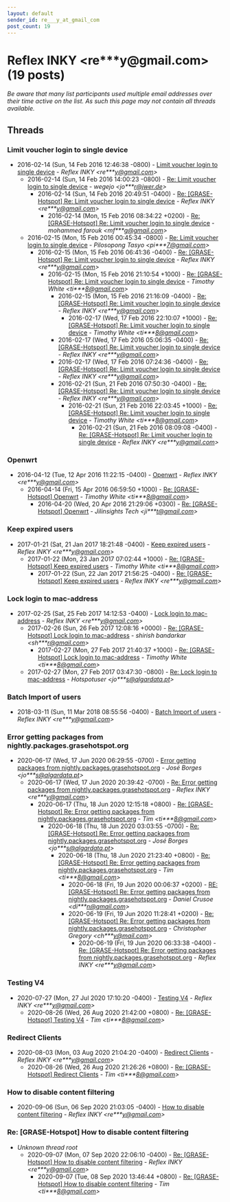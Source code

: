 ```yaml
---
layout: default
sender_id: re___y_at_gmail_com
post_count: 19
---
```


# Reflex INKY <re***y<span>@</span>gmail.com> (19 posts)

_Be aware that many list participants used multiple email addresses over their time active on the list. As such this page may not contain all threads available._

## Threads

### Limit voucher login to single device
+ 2016-02-14 (Sun, 14 Feb 2016 12:46:38 -0800) - [Limit voucher login to single device](/archive/2016/02/1ef65ae540f4509233e5c4916da20d4f2fc8e86cbd2baf502b015bed4a474498) - _Reflex INKY \<re***y@gmail.com\>_
  + 2016-02-14 (Sun, 14 Feb 2016 14:00:23 -0800) - [Re: Limit voucher login to single device](/archive/2016/02/eb142ae275c0cb39a65cd406fd594bd81ac2ae275df3a14cd80f97061c0164b9) - _wegejo \<jo***r@jwer.de\>_
    + 2016-02-14 (Sun, 14 Feb 2016 20:49:51 -0400) - [Re: [GRASE-Hotspot] Re: Limit voucher login to single device](/archive/2016/02/af4cd9587897ad5102dbcc56949ceb967cbbba08ac9ac60db293fd8297da9906) - _Reflex INKY \<re***y@gmail.com\>_
      + 2016-02-14 (Mon, 15 Feb 2016 08:34:22 +0200) - [Re: [GRASE-Hotspot] Re: Limit voucher login to single device](/archive/2016/02/b1c73ca7707c3839c2b44fe17aa2092c0062a728cc8fde7d380373d1252d644a) - _mohammed farouk \<mf***g@gmail.com\>_
  + 2016-02-15 (Mon, 15 Feb 2016 00:45:34 -0800) - [Re: Limit voucher login to single device](/archive/2016/02/4626df342fca79b5adba3a7486e9d6ae391dd5813d9acca551f59cf9ae42909b) - _Pilosopong Tasyo \<pi***7@gmail.com\>_
    + 2016-02-15 (Mon, 15 Feb 2016 06:41:36 -0400) - [Re: [GRASE-Hotspot] Re: Limit voucher login to single device](/archive/2016/02/5eaeba57a2ff7822d850daee38d002366062943f863aea262c608d70401ff980) - _Reflex INKY \<re***y@gmail.com\>_
      + 2016-02-15 (Mon, 15 Feb 2016 21:10:54 +1000) - [Re: [GRASE-Hotspot] Re: Limit voucher login to single device](/archive/2016/02/6a7acfb1150b8c7f82119c803e64b4f173d1353a1bc293bf8ea50ed253672927) - _Timothy White \<ti***8@gmail.com\>_
        + 2016-02-15 (Mon, 15 Feb 2016 21:16:09 -0400) - [Re: [GRASE-Hotspot] Re: Limit voucher login to single device](/archive/2016/02/4187c4fb67fdf199800e8e52965195eb0d6116c18e8b81a4097596616b078158) - _Reflex INKY \<re***y@gmail.com\>_
          + 2016-02-17 (Wed, 17 Feb 2016 22:10:07 +1000) - [Re: [GRASE-Hotspot] Re: Limit voucher login to single device](/archive/2016/02/cf8f72aa84c3ce4e4359e61922fc38065edf86935ea6e0c68a4d6061c262114b) - _Timothy White \<ti***8@gmail.com\>_
        + 2016-02-17 (Wed, 17 Feb 2016 05:06:35 -0400) - [Re: [GRASE-Hotspot] Re: Limit voucher login to single device](/archive/2016/02/a0b2b804da3fb474dd7e47477deef6e0134011307fe749e4b1ee0d9c60a05d95) - _Reflex INKY \<re***y@gmail.com\>_
        + 2016-02-17 (Wed, 17 Feb 2016 07:24:36 -0400) - [Re: [GRASE-Hotspot] Re: Limit voucher login to single device](/archive/2016/02/43662b731f8194812717029d9e7190ba3a8e53137429464eb318662c632f9a01) - _Reflex INKY \<re***y@gmail.com\>_
        + 2016-02-21 (Sun, 21 Feb 2016 07:50:30 -0400) - [Re: [GRASE-Hotspot] Re: Limit voucher login to single device](/archive/2016/02/4f860bd368af92ae461c97e64d9fb8b2e63284bd22ea82e2fedbd53825ae379b) - _Reflex INKY \<re***y@gmail.com\>_
          + 2016-02-21 (Sun, 21 Feb 2016 22:03:45 +1000) - [Re: [GRASE-Hotspot] Re: Limit voucher login to single device](/archive/2016/02/5a0912fe6b9ad95fe4ac5f88fcfe8cb047cd4f6a55a7633c442324eec9f0d8d6) - _Timothy White \<ti***8@gmail.com\>_
            + 2016-02-21 (Sun, 21 Feb 2016 08:09:08 -0400) - [Re: [GRASE-Hotspot] Re: Limit voucher login to single device](/archive/2016/02/15744eda6e2da3bf3f20e01789b0a4c740dd92ee002a4584ce7a00b5f5bfecee) - _Reflex INKY \<re***y@gmail.com\>_

### Openwrt
+ 2016-04-12 (Tue, 12 Apr 2016 11:22:15 -0400) - [Openwrt](/archive/2016/04/ae832f0362e0c3f5393fc50b2a9795da4393f1de0189ec2bb14fbeb4046d8c4c) - _Reflex INKY \<re***y@gmail.com\>_
  + 2016-04-14 (Fri, 15 Apr 2016 06:59:50 +1000) - [Re: [GRASE-Hotspot] Openwrt](/archive/2016/04/0275f4392df15a9e4a315b456f8d2641171d552f3f3306cdf7d165d0757857a8) - _Timothy White \<ti***8@gmail.com\>_
    + 2016-04-20 (Wed, 20 Apr 2016 21:29:06 +0300) - [Re: [GRASE-Hotspot] Openwrt](/archive/2016/04/a60eaf472e198d23b5acb01408321162f50efe1a9bbe4aae1be8f90abc07431b) - _Jilinsights Tech \<ji***t@gmail.com\>_

### Keep expired users
+ 2017-01-21 (Sat, 21 Jan 2017 18:21:48 -0400) - [Keep expired users](/archive/2017/01/f7431d86ad6b38bf275855398cccfd1e5956772ee86bc49bf56e652bc6467920) - _Reflex INKY \<re***y@gmail.com\>_
  + 2017-01-22 (Mon, 23 Jan 2017 07:02:44 +1000) - [Re: [GRASE-Hotspot] Keep expired users](/archive/2017/01/424cc801bbd124258bb361000f476065e15b987ad6f02b3fef7e2f65f0e020aa) - _Timothy White \<ti***8@gmail.com\>_
    + 2017-01-22 (Sun, 22 Jan 2017 21:56:25 -0400) - [Re: [GRASE-Hotspot] Keep expired users](/archive/2017/01/91d4ca6d6c43c5793e939fd642545786a0ad1a7f5d92eaa5972e972eda3e65b1) - _Reflex INKY \<re***y@gmail.com\>_

### Lock login to mac-address
+ 2017-02-25 (Sat, 25 Feb 2017 14:12:53 -0400) - [Lock login to mac-address](/archive/2017/02/2bc18b6532854bc907987a153a0ea79cd13bb0619d7e236831b7b92aef29ef49) - _Reflex INKY \<re***y@gmail.com\>_
  + 2017-02-26 (Sun, 26 Feb 2017 12:08:16 +0000) - [Re: [GRASE-Hotspot] Lock login to mac-address](/archive/2017/02/17ad3eda6d59e87696b339e0bcc4ea8235f314f55aca9409fb1aa41265b34943) - _shirish bandarkar \<sh***r@gmail.com\>_
    + 2017-02-27 (Mon, 27 Feb 2017 21:40:37 +1000) - [Re: [GRASE-Hotspot] Lock login to mac-address](/archive/2017/02/087227c73d21e33b59afeed6fdae4604425785cfe332632209fc44753044b93e) - _Timothy White \<ti***8@gmail.com\>_
  + 2017-02-27 (Mon, 27 Feb 2017 03:47:30 -0800) - [Re: Lock login to mac-address](/archive/2017/02/a451f6a6adc672756db16af8ea6070e7368876381fb6df837d58d2be9352deb7) - _Hotspotuser \<jo***s@algardata.pt\>_

### Batch Import of users
+ 2018-03-11 (Sun, 11 Mar 2018 08:55:56 -0400) - [Batch Import of users](/archive/2018/03/c74f64f833798e82bbb5cae0a91c7c62d452ebd00e8b08cc59083abc960849a6) - _Reflex INKY \<re***y@gmail.com\>_

### Error getting packages from nightly.packages.grasehotspot.org
+ 2020-06-17 (Wed, 17 Jun 2020 06:29:55 -0700) - [Error getting packages from nightly.packages.grasehotspot.org](/archive/2020/06/e5665c6e8ee2c475cf2b318c837ce80ae932eff69d45de6d9ab080efffdcdec9) - _José Borges \<jo***s@algardata.pt\>_
  + 2020-06-17 (Wed, 17 Jun 2020 20:39:42 -0700) - [Re: Error getting packages from nightly.packages.grasehotspot.org](/archive/2020/06/b7e80e5bdeee170b839b513514cfe2625d8bbc9a5a881ad5e031ecf566282e48) - _Reflex INKY \<re***y@gmail.com\>_
    + 2020-06-17 (Thu, 18 Jun 2020 12:15:18 +0800) - [Re: [GRASE-Hotspot] Re: Error getting packages from nightly.packages.grasehotspot.org](/archive/2020/06/2d42e05c544a9a501614faba3da52761a74732ed36200ca5d18d906e63eedb4e) - _Tim \<ti***8@gmail.com\>_
      + 2020-06-18 (Thu, 18 Jun 2020 03:03:55 -0700) - [Re: [GRASE-Hotspot] Re: Error getting packages from nightly.packages.grasehotspot.org](/archive/2020/06/3f7c3ad431628484adc2a0b72f3e09d4b131f5cc45dde4c1bc279f478a8e9e2d) - _José Borges \<jo***s@algardata.pt\>_
        + 2020-06-18 (Thu, 18 Jun 2020 21:23:40 +0800) - [Re: [GRASE-Hotspot] Re: Error getting packages from nightly.packages.grasehotspot.org](/archive/2020/06/c50aa47314a06e797b23c98d65c0c8ec4eecb1fc1d2331b120e49f81d1e1544e) - _Tim \<ti***8@gmail.com\>_
          + 2020-06-18 (Fri, 19 Jun 2020 00:06:37 +0200) - [RE: [GRASE-Hotspot] Re: Error getting packages from nightly.packages.grasehotspot.org](/archive/2020/06/907961b952489e62b08bc5d9364e9673739f39fb5e3aa74a259582cd353f8a96) - _Daniel Crusoe \<di***n@gmail.com\>_
          + 2020-06-19 (Fri, 19 Jun 2020 11:28:41 +0200) - [Re: [GRASE-Hotspot] Re: Error getting packages from nightly.packages.grasehotspot.org](/archive/2020/06/182df825dd7f47c43dcf8a3a1b9a53b8695c126c457b5c17e2736d5b47db91a0) - _Christopher Gregory \<ch***y@mail.com\>_
            + 2020-06-19 (Fri, 19 Jun 2020 06:33:38 -0400) - [Re: [GRASE-Hotspot] Re: Error getting packages from nightly.packages.grasehotspot.org](/archive/2020/06/73f75f26434c58c1fc6a74910d1c688d10f94377565fa99c87aa9901e2fc51b9) - _Reflex INKY \<re***y@gmail.com\>_

### Testing V4
+ 2020-07-27 (Mon, 27 Jul 2020 17:10:20 -0400) - [Testing V4](/archive/2020/07/453f9cdedd2efd8f05ed79fbd44d7fd2aab7814298a3645c7e195b358084f77d) - _Reflex INKY \<re***y@gmail.com\>_
  + 2020-08-26 (Wed, 26 Aug 2020 21:42:00 +0800) - [Re: [GRASE-Hotspot] Testing V4](/archive/2020/08/72b680c67a9cc4ea6d92475a86c64f303d4c244df126ce3af0404dc42cf46bf6) - _Tim \<ti***8@gmail.com\>_

### Redirect Clients
+ 2020-08-03 (Mon, 03 Aug 2020 21:04:20 -0400) - [Redirect Clients](/archive/2020/08/e4d53a8fcd8561d230cbea85ea3671e8b941ea85055cb2490bd6d04a62deba1d) - _Reflex INKY \<re***y@gmail.com\>_
  + 2020-08-26 (Wed, 26 Aug 2020 21:26:26 +0800) - [Re: [GRASE-Hotspot] Redirect Clients](/archive/2020/08/9aa4c0792d83fbe03818507c804d142b116757cfd28278a15a02047b3a219214) - _Tim \<ti***8@gmail.com\>_

### How to disable content filtering
+ 2020-09-06 (Sun, 06 Sep 2020 21:03:05 -0400) - [How to disable content filtering](/archive/2020/09/03c0694baa27b6c84267bbbb8552be8a54ad3d36f2387456afbe7f585e353d86) - _Reflex INKY \<re***y@gmail.com\>_

### Re: [GRASE-Hotspot] How to disable content filtering
+ _Unknown thread root_
  + 2020-09-07 (Mon, 07 Sep 2020 22:06:10 -0400) - [Re: [GRASE-Hotspot] How to disable content filtering](/archive/2020/09/f138cf1d9ccbdf6dd3be81c9e317236399edd342927e5929d0d464d26ff2224f) - _Reflex INKY \<re***y@gmail.com\>_
    + 2020-09-07 (Tue, 08 Sep 2020 13:46:44 +0800) - [Re: [GRASE-Hotspot] How to disable content filtering](/archive/2020/09/36d93d1cde66db1f6da360bc8cb78336df4d90cb17fca16b61f2328556b8cebd) - _Tim \<ti***8@gmail.com\>_

